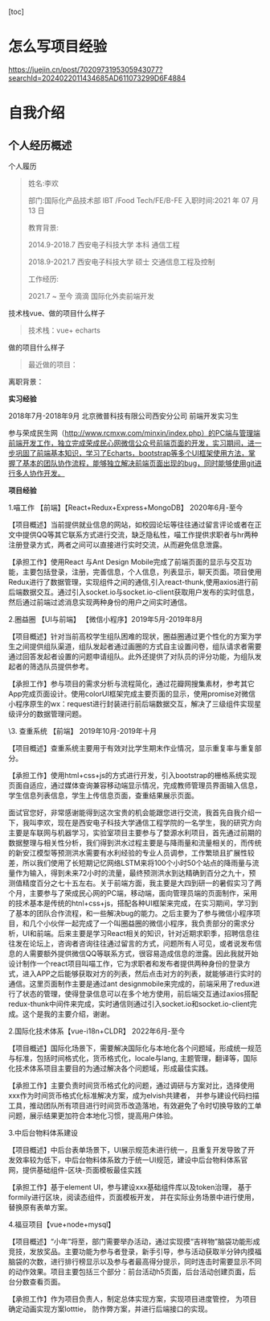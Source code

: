 [toc]

# 怎么写项目经验

https://juejin.cn/post/7020973195305943077?searchId=2024022011434685AD611073299D6F4884

# 自我介绍

## 个人经历概述

个人履历

>姓名:李欢
>
>部门:国际化产品技术部 IBT /Food Tech/FE/B-FE 入职时间:2021 年 07 月 13 日
>
>教育背景:
>
>2014.9-2018.7 西安电子科技大学 本科 通信工程
>
>2018.9-2021.7 西安电子科技大学 硕士 交通信息工程及控制 
>
>工作经历:
>
>2021.7 ~ 至今 滴滴 国际化外卖前端开发

技术栈vue、做的项目什么样子

>技术栈：vue+ echarts

做的项目什么样子

>最近做的项目：

离职背景：















 

**实习经验**

2018年7月-2018年9月  北京微普科技有限公司西安分公司 前端开发实习生

参与荣成民生网（http://www.rcmxw.com/minxin/index.php）的PC端与管理端前端开发工作，独立完成荣成民心网微信公众号前端页面的开发，实习期间，进一步巩固了前端基本知识，学习了Echarts，bootstrap等多个UI框架使用方法，掌握了基本的团队协作流程，能够独立解决前端页面出现的bug，同时能够使用git进行多人协作开发。 

 

**项目经验**

1.喵工作 【前端】【React+Redux+Express+MongoDB】 2020年6月-至今

【项目概述】当前提供就业信息的网站，如校园论坛等往往通过留言评论或者在正文中提供QQ等其它联系方式进行交流，缺乏隐私性，喵工作提供求职者与hr两种注册登录方式，两者之间可以直接进行实时交流，从而避免信息泄露。

【承担工作】使用React 与Ant Design Mobile完成了前端页面的显示与交互功能，主要包括登录，注册，完善信息，个人信息，列表显示，聊天页面。项目使用Redux进行了数据管理，实现组件之间的通信,引入react-thunk,使用axios进行前后端数据交互。通过引入socket.io与socket.io-client获取用户发布的实时信息，然后通过前端过滤消息实现两种身份的用户之间实时通信。

 

2.圈益圈 【UI与前端】 【微信小程序】2019年5月-2019年8月

【项目概述】针对当前高校学生组队困难的现状，圈益圈通过更个性化的方案为学生之间提供组队渠道，组队发起者通过画圈的方式自主设置问卷，组队请求者需要通过回答发起者设置的问题申请组队。此外还提供了对队员的评分功能，为组队发起者的筛选队员提供参考。

【承担工作】参与项目的需求分析与流程简化，通过花瓣网搜集素材，参考其它App完成页面设计。使用colorUI框架完成主要页面的显示，使用promise对微信小程序原生的wx：request进行封装进行前后端数据交互，解决了三级组件实现星级评分的数据管理问题。

 

\3. 查重系统 【前端】 2019年10月-2019年十月

【项目概述】查重系统主要用于有效对比学生期末作业情况，显示重复率与重复部分。

【承担工作】使用html+css+js的方式进行开发，引入bootstrap的栅格系统实现页面自适应，通过媒体查询兼容移动端显示情况，完成教师管理员界面输入信息，学生信息列表信息，学生上传信息页面，查重结果展示页面。

 

 

 

面试官您好，非常感谢能得到这次宝贵的机会能跟您进行交流，我首先自我介绍一下，我叫李欢，现在是西安电子科技大学通信工程学院的一名学生，我的研究方向主要是车联网与机器学习，实验室项目主要参与了婺源水利项目，首先通过前期的数据整理与相关性分析，我们得到洪水过程主要是与降雨量和流量相关的，而传统的新安江模型等预测洪水需要有水利经验的专业人员调参，工作繁琐且扩展性较差，所以我们使用了长短期记忆网络LSTM来将100个小时50个站点的降雨量与流量作为输入，得到未来72小时的流量，最终预测洪水到达精确到百分之九十，预测值精度百分之七十五左右。关于前端方面，我主要是大四到研一的暑假实习了两个月，主要参与了荣成民心网的PC端，移动端，面向管理员端的页面制作，采用的技术基本是传统的htnl+css+js，搭配各种UI框架来完成，在实习期间，学习到了基本的团队合作流程，和一些解决bug的能力。之后主要为了参与微信小程序项目，和几个小伙伴一起完成了一个叫圈益圈的微信小程序，我负责部分的需求分析，UI和前端。后来主要是学习React相关的知识，针对近期求职季，招聘信息往往发在论坛上，咨询者咨询往往通过留言的方式，问题所有人可见，或者说发布信息的人需要额外提供微信QQ等联系方式，很容易造成信息的泄露。因此我就开始设计制作一个react项目叫喵工作，它为求职者和发布者提供两种身份的登录方式，进入APP之后能够获取对方的列表，然后点击对方的列表，就能够进行实时的通信。这里页面制作主要是通过ant designmobile来完成的，前端采用了redux进行了状态的管理，使得登录信息可以在多个地方使用，前后端交互通过axios搭配redux-thunk中间件来完成，实时通信则通过引入socket.io和socket.io-client完成。这个是我的主要介绍，谢谢。

 



 2.国际化技术体系【vue-i18n+CLDR】 2022年6月-至今

【项目概述】国际化场景下，需要解决国际化与本地化各个问题域，形成统一规范与标准，包括时间格式化，货币格式化，locale与lang, 主题管理，翻译等，国际化技术体系项目主要目的为通过解决各个问题域，形成最佳实践。

【承担工作】主要负责时间货币格式化的问题，通过调研与方案对比，选择使用xxx作为时间货币格式化标准解决方案，成为elvish共建者， 并参与建设代码扫描工具，推动团队所有项目进行时间货币改造落地，有效避免了令时切换导致的工单问题，展示结果更加符合本地化习惯，提高用户体验。



3.中后台物料体系建设

【项目概述】中后台表单场景下，UI展示规范未进行统一，且重复开发导致了开发效率较为低下，中后台物料体系致力于统一UI规范，建设中后台物料体系官网，提供基础组件-区块-页面模板最佳实践

【承担工作】基于element UI，参与建设xxx基础组件库以及token治理， 基于formily进行区块，阅读态组件，页面模板开发， 并在实际业务场景中进行使用，替换原有表单方案。



4.福豆项目【vue+node+mysql】

【项目概述】“小年”将至，部门需要举办活动，通过实现摸“吉祥物”脑袋功能形成竞技，发放奖品。主要功能为参与者登录，新手引导，参与活动获取半分钟内摸福脑袋的次数，进行排行榜显示以及参与者最高得分提示，同时连击时需要显示不同的动作效果。项目主要包括三个部分：前台活动h5页面，后台活动创建页面，后台分数查看页面。

【承担工作】作为项目负责人，制定总体实现方案，实现项目进度管控， 为项目确定动画实现方案lotttie， 防作弊方案，并进行后端接口的实现。

